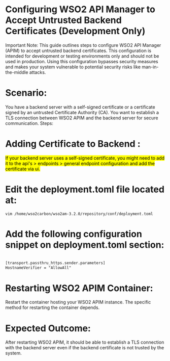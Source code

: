 # Configuring WSO2 API Manager to Accept Untrusted Backend Certificates (Development Only)
Important Note: This guide outlines steps to configure WSO2 API Manager (APIM) to accept untrusted backend certificates. This configuration is intended for development or testing environments only and should not be used in production. Using this configuration bypasses security measures and makes your system vulnerable to potential security risks like man-in-the-middle attacks.

# Scenario:

You have a backend server with a self-signed certificate or a certificate signed by an untrusted Certificate Authority (CA).
You want to establish a TLS connection between WSO2 APIM and the backend server for secure communication.
Steps:

# Adding Certificate to Backend :
<mark >If your backend server uses a self-signed certificate, you might need to add it to the api's > endpoints > general endpoint configuration and add the certificate via ui.</mark>
# Edit the deployment.toml file located at:
```
vim /home/wso2carbon/wso2am-3.2.0/repository/conf/deployment.toml
```
# Add the following configuration snippet on deployment.toml section:
```xml 

[transport.passthru_https.sender.parameters]
HostnameVerifier = "AllowAll"

```

# Restarting WSO2 APIM Container:

Restart the container hosting your WSO2 APIM instance. The specific method for restarting the container depends.
# Expected Outcome:

After restarting WSO2 APIM, it should be able to establish a TLS connection with the backend server even if the backend certificate is not trusted by the system.
